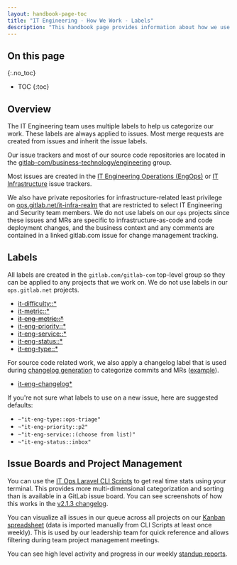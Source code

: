 ```yaml
---
layout: handbook-page-toc
title: "IT Engineering - How We Work - Labels"
description: "This handbook page provides information about how we use GitLab.com labels to categorize and visualize our work."
---
```


## On this page
{:.no_toc}

- TOC
{:toc}

## Overview

The IT Engineering team uses multiple labels to help us categorize our work. These labels are always applied to issues. Most merge requests are created from issues and inherit the issue labels.

Our issue trackers and most of our source code repositories are located in the [gitlab-com/business-technology/engineering](https://gitlab.com/gitlab-com/business-technology/engineering) group.

Most issues are created in the [IT Engineering Operations (EngOps)](https://gitlab.com/gitlab-com/business-technology/engineering/operations/issue-tracker/-/issues) or [IT Infrastructure](https://gitlab.com/gitlab-com/business-technology/engineering/infrastructure/issue-tracker/-/issues) issue trackers.

We also have private repositories for infrastructure-related least privilege on [ops.gitlab.net/it-infra-realm](https://ops.gitlab.net/it-infra-realm) that are restricted to select IT Engineering and Security team members. We do not use labels on our `ops` projects since these issues and MRs are specific to infrastructure-as-code and code deployment changes, and the business context and any comments are contained in a linked gitlab.com issue for change management tracking.

## Labels

All labels are created in the `gitlab.com/gitlab-com` top-level group so they can be applied to any projects that we work on. We do not use labels in our `ops.gitlab.net` projects. 

* [it-difficulty::*](https://gitlab.com/groups/gitlab-com/-/labels?subscribed=&search=it-difficulty)
* [it-metric::*](https://gitlab.com/groups/gitlab-com/-/labels?subscribed=&search=it-metric)
* ~~[it-eng-metric::*](https://gitlab.com/groups/gitlab-com/-/labels?subscribed=&search=it-eng-metric)~~
* [it-eng-priority::*](https://gitlab.com/groups/gitlab-com/-/labels?subscribed=&search=it-eng-priority)
* [it-eng-service::*](https://gitlab.com/groups/gitlab-com/-/labels?subscribed=&search=it-eng-service)
* [it-eng-status::*](https://gitlab.com/groups/gitlab-com/-/labels?subscribed=&search=it-eng-status)
* [it-eng-type::*](https://gitlab.com/groups/gitlab-com/-/labels?subscribed=&search=it-eng-type)

For source code related work, we also apply a changelog label that is used during [changelog generation](https://gitlab.com/gitlab-com/business-technology/engineering/tools/it-ops-laravel-cli-scripts/-/blob/main/app/Console/Commands/GenerateChangelog.php) to categorize commits and MRs ([example](https://gitlab.com/glamstack/gitlab-sdk/-/blob/main/changelog/2.1.14.md)).
* [it-eng-changelog*](https://gitlab.com/groups/gitlab-com/-/labels?subscribed=&search=it-eng-changelog)

If you're not sure what labels to use on a new issue, here are suggested defaults:
* `~"it-eng-type::ops-triage"`
* `~"it-eng-priority::p2"`
* `~"it-eng-service::(choose from list)"`
* `~"it-eng-status::inbox"`

## Issue Boards and Project Management

You can use the [IT Ops Laravel CLI Scripts](https://gitlab.com/gitlab-com/business-technology/engineering/tools/it-ops-laravel-cli-scripts#gitlab-issue-tracker-kanban-board) to get real time stats using your terminal. This provides more multi-dimensional categorization and sorting than is available in a GitLab issue board. You can see screenshots of how this works in the [v2.1.3 changelog](https://gitlab.com/gitlab-com/business-technology/engineering/tools/it-ops-laravel-cli-scripts/-/blob/main/changelog/2.1.3.md#screenshots).

You can visualize all issues in our queue across all projects on our [Kanban spreadsheet](https://docs.google.com/spreadsheets/d/1lOMKOMoPoYsnSH_INDuAXokXRR3IB7sJVlKCMndAgZY/edit#gid=0) (data is imported manually from CLI Scripts at least once weekly). This is used by our leadership team for quick reference and allows filtering during team project management meetings.

You can see high level activity and progress in our weekly [standup reports](https://gitlab.com/gitlab-com/business-technology/engineering/standup-reports/-/issues).

